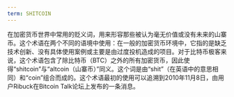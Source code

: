 ```yaml
---
term: SHITCOIN
---
```


在加密货币世界中常用的贬义词，用来形容那些被认为毫无价值或没有未来的山寨币。这个术语在两个不同的语境中使用：在一般的加密货币环境中，它指的是缺乏技术创新、没有具体使用案例或主要是由过度投机造成的项目。对于比特币极客来说，这个术语包含了除比特币（BTC）之外的所有加密货币，因此使得“shitcoin”与“altcoin（山寨币）”同义。这个词是由“shit”（在英语中的意思相同）和“coin”组合而成的。这个术语最初的使用可以追溯到2010年11月8日，由用户Ribuck在Bitcoin Talk论坛上发布的一条消息。